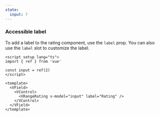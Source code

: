 ```yaml
---
state:
  input: 7
---
```


### Accessible label

To add a label to the rating component, use the `label` prop. You can also
use the `label` slot to customize the label.

<!--code-->

```vue
<script setup lang="ts">
import { ref } from 'vue'

const input = ref(2)
</script>

<template>
  <VField>
    <VControl>
      <VRangeRating v-model="input" label="Rating" />
    </VControl>
  </VField>
</template>
```

<!--/code-->

<!--example-->

<VField>
  <VControl>
    <VRangeRating
      v-model="frontmatter.state.input"
      label="Rating"
    />
  </VControl>
</VField>

<!--/example-->
